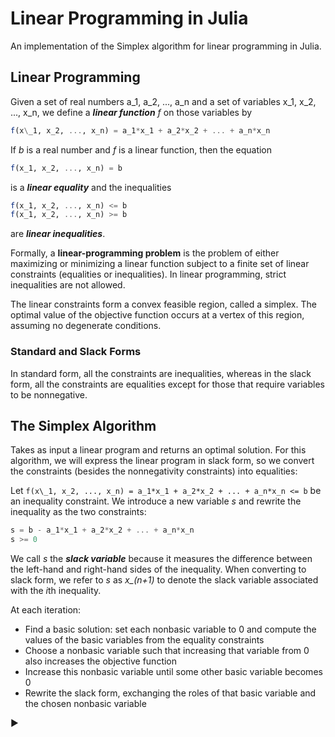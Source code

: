 # Linear Programming in Julia
An implementation of the Simplex algorithm for linear programming in Julia.

## Linear Programming
Given a set of real numbers a_1, a_2, ..., a_n and a set of variables x_1, x_2,
..., x_n, we define a ***linear function*** *f* on those variables by

```julia
f(x\_1, x_2, ..., x_n) = a_1*x_1 + a_2*x_2 + ... + a_n*x_n
```

If *b* is a real number and *f* is a linear function, then the equation

```julia
f(x_1, x_2, ..., x_n) = b
```

is a ***linear equality*** and the inequalities

```julia
f(x_1, x_2, ..., x_n) <= b
f(x_1, x_2, ..., x_n) >= b
```

are ***linear inequalities***.

Formally, a **linear-programming problem** is the problem of either maximizing
or minimizing a linear function subject to a finite set of linear constraints 
(equalities or inequalities). In linear programming, strict inequalities are
not allowed.

The linear constraints form a convex feasible region, called a simplex. The 
optimal value of the objective function occurs at a vertex of this region, 
assuming no degenerate conditions.

### Standard and Slack Forms
In standard form, all the constraints are inequalities, whereas in the slack 
form, all the constraints are equalities except for those that require variables
to be nonnegative.

## The Simplex Algorithm
Takes as input a linear program and returns an optimal solution. For this
algorithm, we will express the linear program in slack form, so we convert
the constraints (besides the nonnegativity constraints) into equalities:

Let `f(x\_1, x_2, ..., x_n) = a_1*x_1 + a_2*x_2 + ... + a_n*x_n <= b` be an 
inequality constraint. We introduce a new variable *s* and rewrite the 
inequality as the two constraints:

```julia
s = b - a_1*x_1 + a_2*x_2 + ... + a_n*x_n
s >= 0
```

We call *s* the ***slack variable***  because it measures the difference between
the left-hand and right-hand sides of the inequality. When converting to slack 
form, we refer to *s* as *x_(n+1)* to denote the slack variable associated with
the *i*th inequality.

At each iteration:
- Find a basic solution: set each nonbasic variable to 0 and compute the values 
of the basic variables from the equality constraints
- Choose a nonbasic variable such that increasing that variable from 0 also 
increases the objective function
- Increase this nonbasic variable until some other basic variable becomes 0
- Rewrite the slack form, exchanging the roles of that basic variable and the
chosen nonbasic variable

&#9658;
